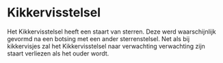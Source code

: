 # Kikkervisstelsel

Het Kikkervisstelsel heeft een staart van sterren. Deze werd waarschijnlijk
gevormd na een botsing met een ander sterrenstelsel. Net als bij kikkervisjes
zal het Kikkervisstelsel naar verwachting verwachting zijn staart verliezen als
het ouder wordt.
